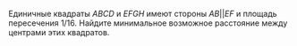 Единичные квадраты $ABCD$ и $EFGH$ имеют стороны $AB||EF$ и площадь пересечения $1/16$. 
Найдите минимальное возможное расстояние между центрами этих квадратов.